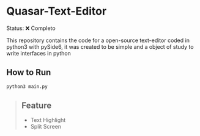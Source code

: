 # Quasar-Text-Editor

Status: ❌ Completo


This repository contains the code for a open-source text-editor coded in python3 with pySide6, it was created to be simple and a object of study to write interfaces in python

## How to Run
```python
python3 main.py
```

> ## Feature
> - Text Highlight
> - Split Screen
